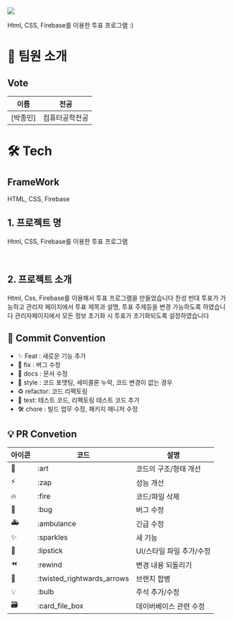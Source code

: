 <div><img src="https://capsule-render.vercel.app/api?type=waving&height=200&color=gradient&text=Just%20As%20I%20Am" /></div>



Html, CSS, Firebase를 이용한 투표 프로그램 :)

# 👋 팀원 소개

## Vote

| 이름                                   | 전공           |
| -------------------------------------- | -------------- | 
| [박종민]  | 컴퓨터공학전공 | 


# 🛠️ Tech

## FrameWork

HTML, CSS, Firebase

## 1. 프로젝트 명

Html, CSS, Firebase를 이용한 투표 프로그램


<br/>

## 2. 프로젝트 소개

Html, Css, Firebase를 이용해서 투표 프로그램을 만들었습니다
찬성 반대 투표가 가능하고
관리자 페이지에서 투표 제목과 설명, 투표 주제등을 변경 가능하도록 하였습니다
관리자페이지에서 모든 정보 초기화 시 투표가 초기화되도록 설정하였습니다


## 🎯 Commit Convention

- ✨ Feat : 새로운 기능 추가
- 🐛 fix : 버그 수정
- 📑 docs : 문서 수정
- 💄 style : 코드 포맷팅, 세미콜론 누락, 코드 변경이 없는 경우
- ♻️ refactor: 코드 리펙토링
- 🧪 test: 테스트 코드, 리펙토링 테스트 코드 추가
- 🛠️ chore : 빌드 업무 수정, 패키지 매니저 수정

## 💡 PR Convetion

| 아이콘 | 코드                       | 설명                     |
| ------ | -------------------------- | ------------------------ |
| 🎨     | :art                       | 코드의 구조/형태 개선    |
| ⚡️    | :zap                       | 성능 개선                |
| 🔥     | :fire                      | 코드/파일 삭제           |
| 🐛     | :bug                       | 버그 수정                |
| 🚑     | :ambulance                 | 긴급 수정                |
| ✨     | :sparkles                  | 새 기능                  |
| 💄     | :lipstick                  | UI/스타일 파일 추가/수정 |
| ⏪     | :rewind                    | 변경 내용 되돌리기       |
| 🔀     | :twisted_rightwards_arrows | 브랜치 합병              |
| 💡     | :bulb                      | 주석 추가/수정           |
| 🗃      | :card_file_box             | 데이버베이스 관련 수정   |
